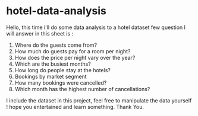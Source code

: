 # hotel-data-analysis
Hello, this time i'll do some data analysis to a hotel dataset
few question I will answer in this sheet is :

1. Where do the guests come from?
2. How much do guests pay for a room per night?
3. How does the price per night vary over the year?
4. Which are the busiest months?
5. How long do people stay at the hotels?
6. Bookings by market segment
7. How many bookings were cancelled?
8. Which month has the highest number of cancellations?

I include the dataset in this project, feel free to manipulate the data yourself !
hope you entertained and learn something. Thank You.
